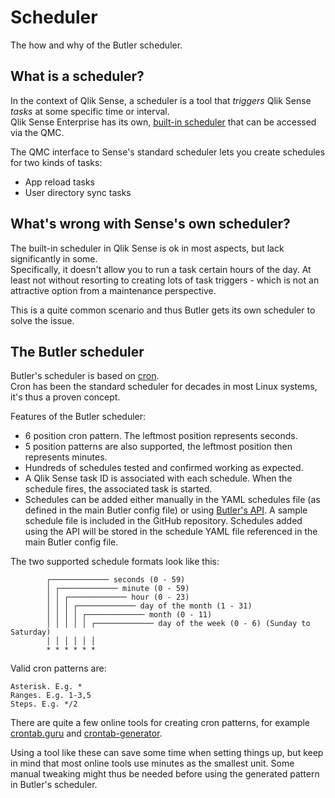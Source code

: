 # Scheduler

The how and why of the Butler scheduler.

## What is a scheduler?

In the context of Qlik Sense, a scheduler is a tool that _triggers_ Qlik Sense _tasks_ at some specific time or interval.  
Qlik Sense Enterprise has its own, [built-in scheduler](https://help.qlik.com/en-US/sense-admin/September2020/Subsystems/DeployAdministerQSE/Content/Sense_DeployAdminister/QSEoW/Administer_QSEoW/Managing_QSEoW/schedulers-overview.htm) that can be accessed via the QMC.

The QMC interface to Sense's standard scheduler lets you create schedules for two kinds of tasks:

- App reload tasks
- User directory sync tasks

## What's wrong with Sense's own scheduler?

The built-in scheduler in Qlik Sense is ok in most aspects, but lack significantly in some.  
Specifically, it doesn't allow you to run a task certain hours of the day. At least not without resorting to creating lots of task triggers - which is not an attractive option from a maintenance perspective.

This is a quite common scenario and thus Butler gets its own scheduler to solve the issue.

## The Butler scheduler

Butler's scheduler is based on [cron](https://en.wikipedia.org/wiki/Cron).  
Cron has been the standard scheduler for decades in most Linux systems, it's thus a proven concept.

Features of the Butler scheduler:

- 6 position cron pattern. The leftmost position represents seconds.
- 5 position patterns are also supported, the leftmost position then represents minutes.
- Hundreds of schedules tested and confirmed working as expected.
- A Qlik Sense task ID is associated with each schedule. When the schedule fires, the associated task is started.
- Schedules can be added either manually in the YAML schedules file (as defined in the main Butler config file) or using [Butler's API](/docs/reference/rest-api-1/). A sample schedule file is included in the GitHub repository. Schedules added using the API will be stored in the schedule YAML file referenced in the main Butler config file.

The two supported schedule formats look like this:

```
        ┌───────────── seconds (0 - 59)
        │ ┌───────────── minute (0 - 59)
        │ │ ┌───────────── hour (0 - 23)
        │ │ │ ┌───────────── day of the month (1 - 31)
        │ │ │ │ ┌───────────── month (0 - 11)
        │ │ │ │ │ ┌───────────── day of the week (0 - 6) (Sunday to Saturday)
        │ │ │ │ │ │
        * * * * * *
```

Valid cron patterns are:

```
Asterisk. E.g. *
Ranges. E.g. 1-3,5
Steps. E.g. */2
```

There are quite a few online tools for creating cron patterns, for example [crontab.guru](https://crontab.guru/) and [crontab-generator](https://crontab-generator.org/).

Using a tool like these can save some time when setting things up, but keep in mind that most online tools use minutes as the smallest unit. Some manual tweaking might thus be needed before using the generated pattern in Butler's scheduler.